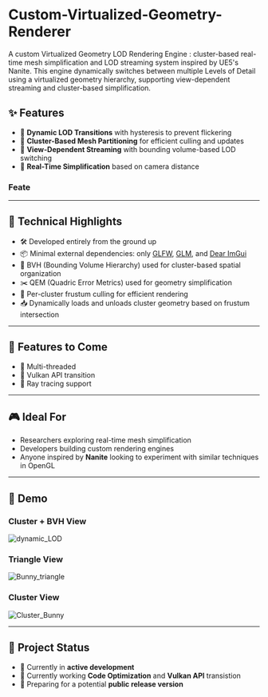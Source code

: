 # Custom-Virtualized-Geometry-Renderer
A custom Virtualized Geometry LOD Rendering Engine : cluster-based real-time mesh simplification and LOD streaming system inspired by UE5's Nanite. This engine dynamically switches between multiple Levels of Detail using a virtualized geometry hierarchy, supporting view-dependent streaming and cluster-based simplification.


## ✨ Features

- 🔄 **Dynamic LOD Transitions** with hysteresis to prevent flickering  
- 🧩 **Cluster-Based Mesh Partitioning** for efficient culling and updates  
- 🚀 **View-Dependent Streaming** with bounding volume-based LOD switching  
- 🎯 **Real-Time Simplification** based on camera distance  
### Feate
---
## 🔧 Technical Highlights

- 🛠️ Developed entirely from the ground up
- 📦 Minimal external dependencies: only [GLFW](https://www.glfw.org/), [GLM](https://github.com/g-truc/glm), and [Dear ImGui](https://github.com/ocornut/imgui)
- 🌲 BVH (Bounding Volume Hierarchy) used for cluster-based spatial organization
- ✂️ QEM (Quadric Error Metrics) used for geometry simplification
- 🎯 Per-cluster frustum culling for efficient rendering
- 📥 Dynamically loads and unloads cluster geometry based on frustum intersection
---
## 🔭 Features to Come

- 🔄 Multi-threaded
- 🔄 Vulkan API transition
- 🔄 Ray tracing support

---
## 🎮 Ideal For

- Researchers exploring real-time mesh simplification  
- Developers building custom rendering engines  
- Anyone inspired by **Nanite** looking to experiment with similar techniques in OpenGL
---
## 🎥 Demo
### Cluster + BVH View
![dynamic_LOD](https://github.com/user-attachments/assets/1556bb78-c4d1-49c8-9804-0441a5426929)

### Triangle View
![Bunny_triangle](https://github.com/user-attachments/assets/71884b92-1fac-4cda-8e2a-037f38774314)

### Cluster View
![Cluster_Bunny](https://github.com/user-attachments/assets/68529280-5257-4bce-b72b-07ec685d527f)

---

## 🚧 Project Status

- 🔄 Currently in **active development** 
- 📍 Currently working **Code Optimization** and **Vulkan API** transistion
- 🧪 Preparing for a potential **public release version** 


